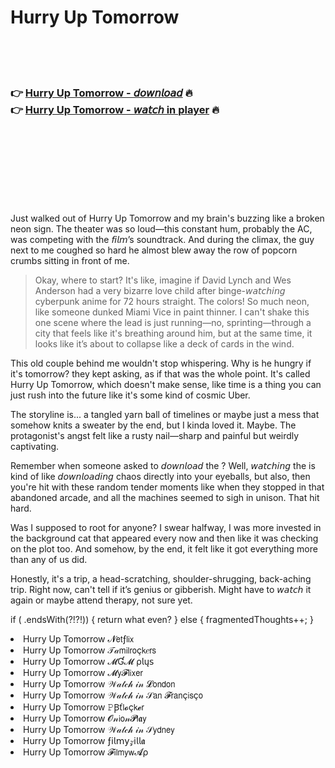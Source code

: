 <h1>Hurry Up Tomorrow</h1>

<br><br><br>

<h3>👉 <a href="https://Davids-ticdamepea1983.github.io/vwsislqayr/">Hurry Up Tomorrow - 𝘥𝘰𝘸𝘯𝘭𝘰𝘢𝘥</a> 🔥<br>
👉 <a href="https://Davids-ticdamepea1983.github.io/vwsislqayr/">Hurry Up Tomorrow - 𝘸𝘢𝘵𝘤𝘩 in player</a> 🔥
</h3>



<br><br><br><br><br><br><br>


Just walked out of Hurry Up Tomorrow and my brain's buzzing like a broken neon sign. The theater was so loud—this constant hum, probably the AC, was competing with the 𝘧𝘪𝘭𝘮’s soundtrack. And during the climax, the guy next to me coughed so hard he almost blew away the row of popcorn crumbs sitting in front of me. 

> Okay, where to start? It's like, imagine if David Lynch and Wes Anderson had a very bizarre love child after binge-𝘸𝘢𝘵𝘤𝘩𝘪𝘯𝘨 cyberpunk anime for 72 hours straight. The colors! So much neon, like someone dunked Miami Vice in paint thinner. I can't shake this one scene where the lead is just running—no, sprinting—through a city that feels like it's breathing around him, but at the same time, it looks like it’s about to collapse like a deck of cards in the wind. 

This old couple behind me wouldn't stop whispering. Why is he hungry if it's tomorrow? they kept asking, as if that was the whole point. It's called Hurry Up Tomorrow, which doesn't make sense, like time is a thing you can just rush into the future like it's some kind of cosmic Uber.

The storyline is... a tangled yarn ball of timelines or maybe just a mess that somehow knits a sweater by the end, but I kinda loved it. Maybe. The protagonist's angst felt like a rusty nail—sharp and painful but weirdly captivating.

Remember when someone asked to 𝘥𝘰𝘸𝘯𝘭𝘰𝘢𝘥 the  ? Well, 𝘸𝘢𝘵𝘤𝘩𝘪𝘯𝘨 the   is kind of like 𝘥𝘰𝘸𝘯𝘭𝘰𝘢𝘥𝘪𝘯𝘨 chaos directly into your eyeballs, but also, then you're hit with these random tender moments like when they stopped in that abandoned arcade, and all the machines seemed to sigh in unison. That hit hard. 

Was I supposed to root for anyone? I swear halfway, I was more invested in the background cat that appeared every now and then like it was checking on the plot too. And somehow, by the end, it felt like it got everything more than any of us did.

Honestly, it's a trip, a head-scratching, shoulder-shrugging, back-aching trip. Right now, can't tell if it’s genius or gibberish. Might have to 𝘸𝘢𝘵𝘤𝘩 it again or maybe attend therapy, not sure yet.

if ( .endsWith(?!?!)) { 
     return what even?
} else {
     fragmentedThoughts++;
}

<li>Hurry Up Tomorrow 𝓝𝖾𝗍ƒ𝗅𝗂𝗑</li>
<li>Hurry Up Tomorrow 𝒯𝒶𝗆𝗂𝗅𝗋𝗈ç𝗄𝑒𝗋𝗌</li>
<li>Hurry Up Tomorrow 𝓜Ɠ𝓜 ρ𝗅ų𝗌</li>
<li>Hurry Up Tomorrow 𝓜𝗒𝓕𝗅𝗂𝗑𝖾𝗋</li>
<li>Hurry Up Tomorrow 𝒲𝒶𝓉𝒸𝒽 𝒾𝓃 𝓛𝗈𝗇𝖽𝗈𝗇</li>
<li>Hurry Up Tomorrow 𝒲𝒶𝓉𝒸𝒽 𝒾𝓃 𝒮𝖺𝗇 𝓕𝗋𝖺𝗇ç𝗂𝗌ç𝗈</li>
<li>Hurry Up Tomorrow 𝙿Ꞵť𝗅𝓸ç𝗄𝓮𝗋</li>
<li>Hurry Up Tomorrow 𝓞𝓃𝗂𝗈𝓃𝓟𝗅𝖆𝗒</li>
<li>Hurry Up Tomorrow 𝒲𝒶𝓉𝒸𝒽 𝒾𝓃 𝒮𝗒𝖽𝗇𝖾𝗒</li>
<li>Hurry Up Tomorrow ƒ𝗂𝗅𝗆𝗒𝓏𝗂𝗅𝗅𝖆</li>
<li>Hurry Up Tomorrow 𝓕𝗂𝗅𝗆𝗒𝗐𝓐ρ</li>
